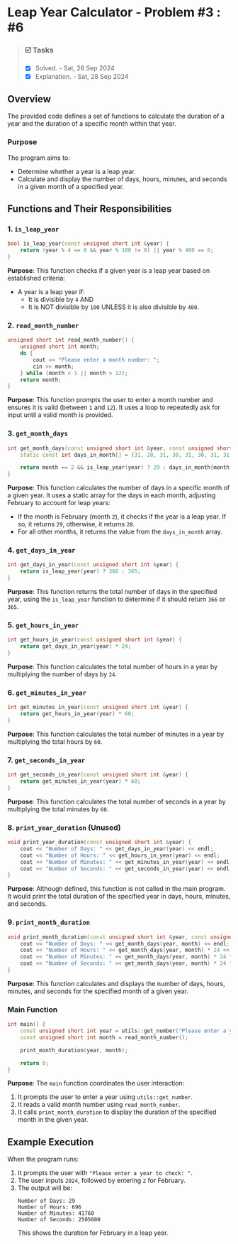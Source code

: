 # Leap Year Calculator - Problem #3 : #6

> ### ☑️ Tasks
> - [x] Solved. - Sat, 28 Sep 2024
> - [x] Explanation. - Sat, 28 Sep 2024

## Overview

The provided code defines a set of functions to calculate the duration of a year and the duration of a specific month within that year.

### Purpose
The program aims to:
- Determine whether a year is a leap year.
- Calculate and display the number of days, hours, minutes, and seconds in a given month of a specified year.

## Functions and Their Responsibilities

### 1. `is_leap_year`
```cpp
bool is_leap_year(const unsigned short int &year) {
	return (year % 4 == 0 && year % 100 != 0) || year % 400 == 0;
}
```
**Purpose**: This function checks if a given year is a leap year based on established criteria:
- A year is a leap year if:
   - It is divisible by `4` AND
   - It is NOT divisible by `100` UNLESS it is also divisible by `400`.

### 2. `read_month_number`
```cpp
unsigned short int read_month_number() {
	unsigned short int month;
	do {
		cout << "Please enter a month number: ";
		cin >> month;
	} while (month < 1 || month > 12);
	return month;
}
```
**Purpose**: This function prompts the user to enter a month number and ensures it is valid (between `1` and `12`). It uses a loop to repeatedly ask for input until a valid month is provided.

### 3. `get_month_days`
```cpp
int get_month_days(const unsigned short int &year, const unsigned short int &month) {
	static const int days_in_month[] = {31, 28, 31, 30, 31, 30, 31, 31, 30, 31, 30, 31};

	return month == 2 && is_leap_year(year) ? 29 : days_in_month[month - 1];
}
```
**Purpose**: This function calculates the number of days in a specific month of a given year. It uses a static array for the days in each month, adjusting February to account for leap years:
- If the month is February (month `2`), it checks if the year is a leap year. If so, it returns `29`, otherwise, it returns `28`.
- For all other months, it returns the value from the `days_in_month` array.

### 4. `get_days_in_year`
```cpp
int get_days_in_year(const unsigned short int &year) {
	return is_leap_year(year) ? 366 : 365;
}
```
**Purpose**: This function returns the total number of days in the specified year, using the `is_leap_year` function to determine if it should return `366` or `365`.

### 5. `get_hours_in_year`
```cpp
int get_hours_in_year(const unsigned short int &year) {
	return get_days_in_year(year) * 24;
}
```
**Purpose**: This function calculates the total number of hours in a year by multiplying the number of days by `24`.

### 6. `get_minutes_in_year`
```cpp
int get_minutes_in_year(const unsigned short int &year) {
	return get_hours_in_year(year) * 60;
}
```
**Purpose**: This function calculates the total number of minutes in a year by multiplying the total hours by `60`.

### 7. `get_seconds_in_year`
```cpp
int get_seconds_in_year(const unsigned short int &year) {
	return get_minutes_in_year(year) * 60;
}
```
**Purpose**: This function calculates the total number of seconds in a year by multiplying the total minutes by `60`.

### 8. `print_year_duration` (Unused)
```cpp
void print_year_duration(const unsigned short int &year) {
	cout << "Number of Days: " << get_days_in_year(year) << endl;
	cout << "Number of Hours: " << get_hours_in_year(year) << endl;
	cout << "Number of Minutes: " << get_minutes_in_year(year) << endl;
	cout << "Number of Seconds: " << get_seconds_in_year(year) << endl;
}
```
**Purpose**: Although defined, this function is not called in the main program. It would print the total duration of the specified year in days, hours, minutes, and seconds.

### 9. `print_month_duration`
```cpp
void print_month_duration(const unsigned short int &year, const unsigned short int &month) {
	cout << "Number of Days: " << get_month_days(year, month) << endl;
	cout << "Number of Hours: " << get_month_days(year, month) * 24 << endl;
	cout << "Number of Minutes: " << get_month_days(year, month) * 24 * 60 << endl;
	cout << "Number of Seconds: " << get_month_days(year, month) * 24 * 60 * 60 << endl;
}
```
**Purpose**: This function calculates and displays the number of days, hours, minutes, and seconds for the specified month of a given year.

### Main Function
```cpp
int main() {
	const unsigned short int year = utils::get_number("Please enter a year to check: ");
	const unsigned short int month = read_month_number();

	print_month_duration(year, month);

	return 0;
}
```
**Purpose**: The `main` function coordinates the user interaction:
1. It prompts the user to enter a year using `utils::get_number`.
2. It reads a valid month number using `read_month_number`.
3. It calls `print_month_duration` to display the duration of the specified month in the given year.

## Example Execution
When the program runs:
1. It prompts the user with `"Please enter a year to check: "`.
2. The user inputs `2024`, followed by entering `2` for February.
3. The output will be:
   ```
   Number of Days: 29
   Number of Hours: 696
   Number of Minutes: 41760
   Number of Seconds: 2505600
   ```
   This shows the duration for February in a leap year.